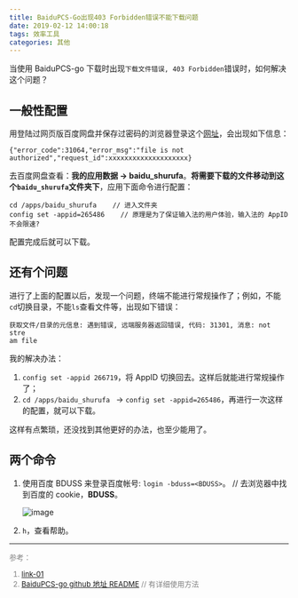 ```yaml
---
title: BaiduPCS-Go出现403 Forbidden错误不能下载问题
date: 2019-02-12 14:00:18
tags: 效率工具
categories: 其他
---
```


当使用 BaiduPCS-go 下载时出现`下载文件错误, 403 Forbidden`错误时，如何解决这个问题？
<!--more-->

## 一般性配置

用登陆过网页版百度网盘并保存过密码的浏览器登录这个[网址](http://pcs.baidu.com/rest/2.0/pcs/file?app_id=265486&method=list&path=%2F)，会出现如下信息：

```
{"error_code":31064,"error_msg":"file is not authorized","request_id":xxxxxxxxxxxxxxxxxxxx}
```

去百度网盘查看：**我的应用数据 -> baidu_shurufa**。**将需要下载的文件移动到这个`baidu_shurufa`文件夹下**，应用下面命令进行配置：

```
cd /apps/baidu_shurufa    // 进入文件夹
config set -appid=265486    // 原理是为了保证输入法的用户体验，输入法的 AppID 不会限速?
```
配置完成后就可以下载。

## 还有个问题

进行了上面的配置以后，发现一个问题，终端不能进行常规操作了；例如，不能`cd`切换目录，不能`ls`查看文件等，出现如下错误：
```
获取文件/目录的元信息: 遇到错误, 远端服务器返回错误, 代码: 31301, 消息: not stre
am file
```
我的解决办法：

1. `config set -appid 266719`，将 AppID 切换回去。这样后就能进行常规操作了；
2. `cd /apps/baidu_shurufa ` -> `config set -appid=265486`，再进行一次这样的配置，就可以下载。

这样有点繁琐，还没找到其他更好的办法，也至少能用了。

## 两个命令


1. 使用百度 BDUSS 来登录百度帐号: `login -bduss=<BDUSS>`。   // 去浏览器中找到百度的 cookie，**BDUSS**。

    ![image](http://image.huvjie.com/190212-01_img01.jpg)

2. `h`，查看帮助。

---
<font size=2 color="gray">
参考：  

1. [link-01](https://blog.csdn.net/a564126786/article/details/85948412)  
2. [BaiduPCS-go github 地址 README](https://github.com/iikira/BaiduPCS-Go)   // 有详细使用方法
</font>